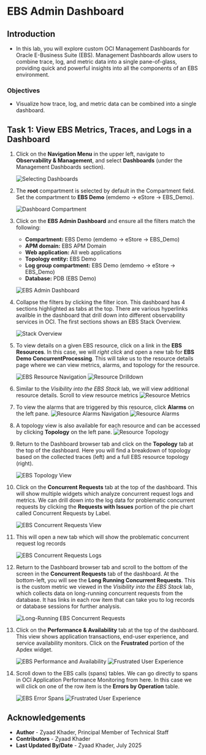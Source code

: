 # EBS Admin Dashboard

## Introduction
* In this lab, you will explore custom OCI Management Dashboards for Oracle E-Business Suite (EBS). Management Dashboards allow users to combine trace, log, and metric data into a single pane-of-glass, providing quick and powerful insights into all the components of an EBS environment.  

### Objectives

* Visualize how trace, log, and metric data can be combined into a single dashboard.

## Task 1: View EBS Metrics, Traces, and Logs in a Dashboard

1. Click on the **Navigation Menu** in the upper left, navigate to **Observability & Management**, and select **Dashboards** (under the Management Dashboards section). 

    ![Selecting Dashboards](./images/setup/mgmt-dashboards-nav.png " ")

2. The **root** compartment is selected by default in the Compartment field. Set the compartment to **EBS Demo** (emdemo -> eStore -> EBS_Demo).

    ![Dashboard Compartment](./images/admin-dashboard/dashboard-compartment.png " ")

3. Click on the **EBS Admin Dashboard** and ensure all the filters match the following:

    * **Compartment:** EBS Demo (emdemo -> eStore -> EBS_Demo)
    * **APM domain:** EBS APM Domain
    * **Web application:** All web applications
    * **Topology entity:** EBS Demo
    * **Log group compartment:** EBS Demo (emdemo -> eStore -> EBS_Demo)
    * **Database:** PDB (EBS Demo)

    ![EBS Admin Dashboard](./images/admin-dashboard/admin-dashboard-details.png " ")

4. Collapse the filters by clicking the filter icon. This dashboard has 4 sections highlighted as tabs at the top. There are various hyperlinks availble in the dashboard that drill down into different observability services in OCI. The first sections shows an EBS Stack Overview. 

    ![Stack Overview](./images/admin-dashboard/stack-overview.png " ")

5. To view details on a given EBS resource, click on a link in the **EBS Resources**. In this case, we will *right click* and open a new tab for  **EBS Demo ConcurrentProcessing**. This will take us to the resource details page where we can view metrics, alarms, and topology for the resource.

    ![EBS Resource Navigation](./images/admin-dashboard/resource-nav.png " ")
    ![Resource Drilldown](./images/admin-dashboard/concurrent-processing-resource.png " ")

6. Similar to the *Visibility into the EBS Stack* lab, we will view additional resource details. Scroll to view resource metrics
    ![Resource Metrics](./images/admin-dashboard/resource-metrics.png " ")

7. To view the alarms that are triggered by this resource, click **Alarms** on the left pane.
    ![Resource Alarms Navigation](./images/admin-dashboard/resource-alarms-nav.png " ")
    ![Resource Alarms](./images/admin-dashboard/resource-alarms.png " ")

8. A topology view is also available for each resource and can be accessed by clicking **Topology** on the left pane.
    ![Resource Topology](./images/admin-dashboard/resource-topology.png " ")

9. Return to the Dashboard browser tab and click on the **Topology** tab at the top of the dashboard. Here you will find a breakdown of topology based on the collected traces (left) and a full EBS resource topology (right).

    ![EBS Topology View](./images/admin-dashboard/topology.png " ")

10. Click on the **Concurrent Requests** tab at the top of the dashboard. This will show multiple widgets which analyze concurrent request logs and metrics. We can drill down into the log data for problematic concurrent requests by clicking the **Requests with Issues** portion of the pie chart called Concurrent Requests by Label. 

    ![EBS Concurrent Requests View](./images/admin-dashboard/concurrent-requests.png " ")

11. This will open a new tab which will show the problematic concurrent request log records

    ![EBS Concurrent Requests Logs](./images/admin-dashboard/request-with-issues.png " ")

12. Return to the Dashboard browser tab and scroll to the bottom of the screen in the **Concurrent Requests** tab of the dashboard. At the bottom-left, you will see the **Long Running Concurrent Requests**. This is the custom metric we viewed in the *Visibility into the EBS Stack* lab, which collects data on long-running concurrent requests from the database. It has links in each row item that can take you to log records or database sessions for further analysis.

    ![Long-Running EBS Concurrent Requests](./images/admin-dashboard/long-running-concurrent-requests.png " ")

13. Click on the **Performance & Availability** tab at the top of the dashboard. This view shows application transactions, end-user experience, and service availability monitors. Click on the **Frustrated** portion of the Apdex widget. 

    ![EBS Performance and Availability](./images/admin-dashboard/performance-and-availability.png " ")
    ![Frustrated User Experience](./images/admin-dashboard/apdex.png " ")

14. Scroll down to the EBS calls (spans) tables. We can go directly to spans in OCI Application Performance Monitoring from here. In this case we will click on one of the row item is the **Errors by Operation** table.

    ![EBS Error Spans](./images/admin-dashboard/performance-and-availability-2.png " ")
    ![Frustrated User Experience](./images/admin-dashboard/error-spans.png " ")


## Acknowledgements

* **Author** - Zyaad Khader, Principal Member of Technical Staff
* **Contributors** - Zyaad Khader
* **Last Updated By/Date** - Zyaad Khader, July 2025